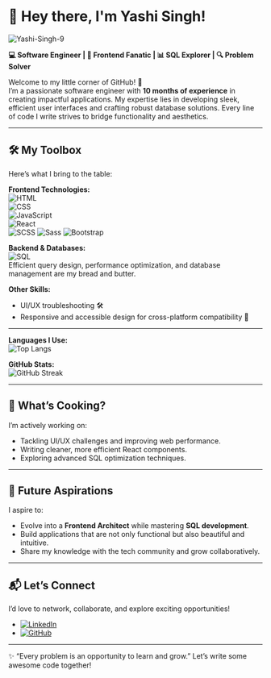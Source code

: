 # 👋 Hey there, I'm **Yashi Singh!**  
<img src="https://komarev.com/ghpvc/?username=Yashi-Singh-9&label=Profile%20views&color=0e75b6&style=flat" alt="Yashi-Singh-9" /> </p>

**💻 Software Engineer | 🎨 Frontend Fanatic | 📊 SQL Explorer | 🔍 Problem Solver**  

Welcome to my little corner of GitHub! 🚀  
I’m a passionate software engineer with **10 months of experience** in creating impactful applications. My expertise lies in developing sleek, efficient user interfaces and crafting robust database solutions. Every line of code I write strives to bridge functionality and aesthetics.  

---

## 🛠️ My Toolbox  
Here’s what I bring to the table:  

**Frontend Technologies:**  
![HTML](https://img.shields.io/badge/-HTML-E34F26?style=for-the-badge&logo=html5&logoColor=white)  
![CSS](https://img.shields.io/badge/-CSS-1572B6?style=for-the-badge&logo=css3&logoColor=white)  
![JavaScript](https://img.shields.io/badge/-JavaScript-F7DF1E?style=for-the-badge&logo=javascript&logoColor=black)  
![React](https://img.shields.io/badge/-React-61DAFB?style=for-the-badge&logo=react&logoColor=black)  
![SCSS](https://img.shields.io/badge/SCSS-%23CB6699.svg?style=for-the-badge&logo=sass&logoColor=white)
![Sass](https://img.shields.io/badge/Sass-%23CC6699.svg?style=for-the-badge&logo=sass&logoColor=white)
![Bootstrap](https://img.shields.io/badge/Bootstrap-%23563D7C.svg?style=for-the-badge&logo=bootstrap&logoColor=white)

**Backend & Databases:**  
![SQL](https://img.shields.io/badge/-SQL-4479A1?style=for-the-badge&logo=sqlite&logoColor=white)  
Efficient query design, performance optimization, and database management are my bread and butter.  

**Other Skills:**  
- UI/UX troubleshooting 🛠️  
- Responsive and accessible design for cross-platform compatibility 🎨  

---

**Languages I Use:**  
![Top Langs](https://github-readme-stats.vercel.app/api/top-langs/?username=Yashi-Singh-9&layout=compact&theme=radical&langs_count=6)

**GitHub Stats:**  
![GitHub Streak](https://github-readme-streak-stats.herokuapp.com/?user=Yashi-Singh-9&theme=radical)


---

## 🌱 What’s Cooking?  

I’m actively working on:  
- Tackling UI/UX challenges and improving web performance.  
- Writing cleaner, more efficient React components.  
- Exploring advanced SQL optimization techniques.  

---

## 🎯 Future Aspirations  

I aspire to:  
- Evolve into a **Frontend Architect** while mastering **SQL development**.  
- Build applications that are not only functional but also beautiful and intuitive.  
- Share my knowledge with the tech community and grow collaboratively.  

---

## 📬 Let’s Connect  

I’d love to network, collaborate, and explore exciting opportunities!  
- [![LinkedIn](https://img.shields.io/badge/LinkedIn-Yashi--Singh-blue?style=for-the-badge&logo=linkedin)](https://www.linkedin.com/in/yashi-singh-b4143a246)  
- [![GitHub](https://img.shields.io/badge/GitHub-Yashi--Singh-9?style=for-the-badge&logo=github)](https://github.com/Yashi-Singh-9)  

---

✨ “Every problem is an opportunity to learn and grow.” Let’s write some awesome code together!  
